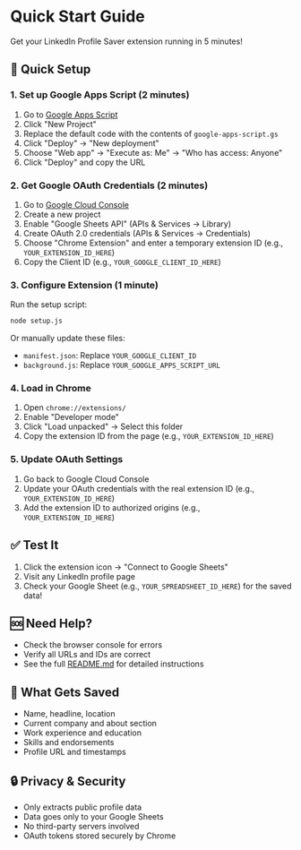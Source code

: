 # Quick Start Guide

Get your LinkedIn Profile Saver extension running in 5 minutes!

## 🚀 Quick Setup

### 1. Set up Google Apps Script (2 minutes)

1. Go to [Google Apps Script](https://script.google.com/)
2. Click "New Project"
3. Replace the default code with the contents of `google-apps-script.gs`
4. Click "Deploy" → "New deployment"
5. Choose "Web app" → "Execute as: Me" → "Who has access: Anyone"
6. Click "Deploy" and copy the URL

### 2. Get Google OAuth Credentials (2 minutes)

1. Go to [Google Cloud Console](https://console.cloud.google.com/)
2. Create a new project
3. Enable "Google Sheets API" (APIs & Services → Library)
4. Create OAuth 2.0 credentials (APIs & Services → Credentials)
5. Choose "Chrome Extension" and enter a temporary extension ID (e.g., `YOUR_EXTENSION_ID_HERE`)
6. Copy the Client ID (e.g., `YOUR_GOOGLE_CLIENT_ID_HERE`)

### 3. Configure Extension (1 minute)

Run the setup script:
```bash
node setup.js
```

Or manually update these files:
- `manifest.json`: Replace `YOUR_GOOGLE_CLIENT_ID`
- `background.js`: Replace `YOUR_GOOGLE_APPS_SCRIPT_URL`

### 4. Load in Chrome

1. Open `chrome://extensions/`
2. Enable "Developer mode"
3. Click "Load unpacked" → Select this folder
4. Copy the extension ID from the page (e.g., `YOUR_EXTENSION_ID_HERE`)

### 5. Update OAuth Settings

1. Go back to Google Cloud Console
2. Update your OAuth credentials with the real extension ID (e.g., `YOUR_EXTENSION_ID_HERE`)
3. Add the extension ID to authorized origins (e.g., `YOUR_EXTENSION_ID_HERE`)

## ✅ Test It

1. Click the extension icon → "Connect to Google Sheets"
2. Visit any LinkedIn profile page
3. Check your Google Sheet (e.g., `YOUR_SPREADSHEET_ID_HERE`) for the saved data!

## 🆘 Need Help?

- Check the browser console for errors
- Verify all URLs and IDs are correct
- See the full [README.md](README.md) for detailed instructions

## 📝 What Gets Saved

- Name, headline, location
- Current company and about section
- Work experience and education
- Skills and endorsements
- Profile URL and timestamps

## 🔒 Privacy & Security

- Only extracts public profile data
- Data goes only to your Google Sheets
- No third-party servers involved
- OAuth tokens stored securely by Chrome 
